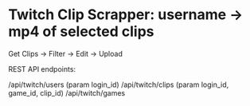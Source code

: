 # Twitch Clip Scrapper: username -> mp4 of selected clips

Get Clips -> Filter -> Edit -> Upload

REST API endpoints: 

/api/twitch/users (param login_id)
/api/twitch/clips (param login_id, game_id, clip_id)
/api/twitch/games





